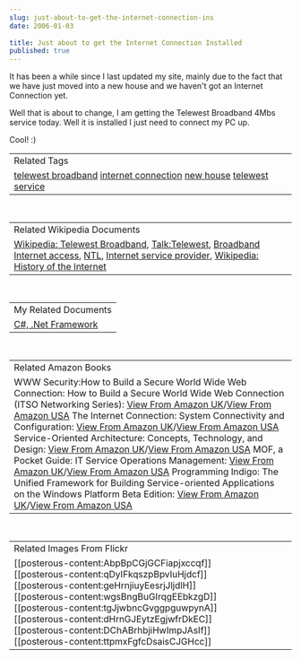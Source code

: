 ```yaml
---
slug: just-about-to-get-the-internet-connection-ins
date: 2006-01-03
 
title: Just about to get the Internet Connection Installed
published: true
---
```

It has been a while since I last updated my site,  mainly due to the fact that we have just moved into a new house and we haven't got an Internet Connection yet. <p />Well that is about to change, I am getting the Telewest Broadband 4Mbs service today.  Well it is installed I just need to connect my PC up.<p />Cool! :)<p /><table class="TechnoratiHead TagHeader">
<tr><td>Related Tags</td></tr>
<tr class="Technorati"><td>
<a href="https://paul.kinlan.me/tags/telewest%20broadband" class="Tag" rel="tag">telewest broadband</a> <a href="https://paul.kinlan.me/tags/internet%20connection" class="Tag" rel="tag">internet connection</a> <a href="https://paul.kinlan.me/tags/new%20house" class="Tag" rel="tag">new house</a> <a href="https://paul.kinlan.me/tags/telewest" class="Tag" rel="tag">telewest</a> <a href="https://paul.kinlan.me/tags/service" class="Tag" rel="tag">service</a>
</td></tr>
</table><br /><table class="TechnoratiHead TagHeader">
<tr><td>Related Wikipedia Documents</td></tr>
<tr class="Technorati"><td>
<a href="http://en.wikipedia.org/wiki/Telewest_Broadband" class="Tag" rel="tag">Wikipedia: Telewest Broadband</a>, <a href="http://en.wikipedia.org/wiki/Talk:Telewest_Broadband" class="Tag" rel="tag">Talk:Telewest</a>, <a href="http://en.wikipedia.org/wiki/Broadband_Internet_access" class="Tag" rel="tag">Broadband Internet access</a>, <a href="http://en.wikipedia.org/wiki/NTL" class="Tag" rel="tag">NTL</a>, <a href="http://en.wikipedia.org/wiki/Internet_service_provider" class="Tag" rel="tag">Internet service provider</a>, <a href="http://en.wikipedia.org/wiki/History_of_the_Internet" class="Tag" rel="tag">Wikipedia: History of the Internet</a>
</td></tr>
</table><br /><table class="TechnoratiHead TagHeader">
<tr><td>My Related Documents</td></tr>
<tr class="Technorati"><td><a href="http://www.kinlan.co.uk/" class="Tag" rel="tag">C#, .Net Framework</a></td></tr>
</table><br /><table class="TechnoratiHead TagHeader">
<tr><td>Related Amazon Books</td></tr>
<tr class="Technorati"><td>WWW Security:How to Build a Secure World Wide Web Connection: How to Build a Secure World Wide Web Connection (ITSO Networking Series): <a href="http://www.amazon.co.uk/exec/obidos/redirect?tag=cnetfra-21&amp;link_code=xm2&amp;camp=2025&amp;creative=165953&amp;path=http://www.amazon.co.uk/gp/redirect.html%253fASIN=0136124097%2526tag=cnetfra-21%2526lcode=xm2%2526cID=2025%2526ccmID=165953%2526location=/o/ASIN/0136124097%25253FSubscriptionId=0CM2PVF6VAHJQKW5G782" class="Tag" rel="tag">View From Amazon UK</a>/<a href="http://www.amazon.com/exec/obidos/redirect?tag=cnetfra-20&amp;link_code=xm2&amp;camp=2025&amp;creative=165953&amp;path=http://www.amazon.com/gp/redirect.html%253fASIN=0136124097%2526tag=cnetfra-20%2526lcode=xm2%2526cID=2025%2526ccmID=165953%2526location=/o/ASIN/0136124097%25253FSubscriptionId=0CM2PVF6VAHJQKW5G782" class="Tag" rel="tag">View From Amazon USA</a> The Internet Connection: System Connectivity and Configuration: <a href="http://www.amazon.co.uk/exec/obidos/redirect?tag=cnetfra-21&amp;link_code=xm2&amp;camp=2025&amp;creative=165953&amp;path=http://www.amazon.co.uk/gp/redirect.html%253fASIN=0201542374%2526tag=cnetfra-21%2526lcode=xm2%2526cID=2025%2526ccmID=165953%2526location=/o/ASIN/0201542374%25253FSubscriptionId=0CM2PVF6VAHJQKW5G782" class="Tag" rel="tag">View From Amazon UK</a>/<a href="http://www.amazon.com/exec/obidos/redirect?tag=cnetfra-20&amp;link_code=xm2&amp;camp=2025&amp;creative=165953&amp;path=http://www.amazon.com/gp/redirect.html%253fASIN=0201542374%2526tag=cnetfra-20%2526lcode=xm2%2526cID=2025%2526ccmID=165953%2526location=/o/ASIN/0201542374%25253FSubscriptionId=0CM2PVF6VAHJQKW5G782" class="Tag" rel="tag">View From Amazon USA</a> Service-Oriented Architecture: Concepts, Technology, and Design: <a href="http://www.amazon.co.uk/exec/obidos/redirect?tag=cnetfra-21&amp;link_code=xm2&amp;camp=2025&amp;creative=165953&amp;path=http://www.amazon.co.uk/gp/redirect.html%253fASIN=0131858580%2526tag=cnetfra-21%2526lcode=xm2%2526cID=2025%2526ccmID=165953%2526location=/o/ASIN/0131858580%25253FSubscriptionId=0CM2PVF6VAHJQKW5G782" class="Tag" rel="tag">View From Amazon UK</a>/<a href="http://www.amazon.com/exec/obidos/redirect?tag=cnetfra-20&amp;link_code=xm2&amp;camp=2025&amp;creative=165953&amp;path=http://www.amazon.com/gp/redirect.html%253fASIN=0131858580%2526tag=cnetfra-20%2526lcode=xm2%2526cID=2025%2526ccmID=165953%2526location=/o/ASIN/0131858580%25253FSubscriptionId=0CM2PVF6VAHJQKW5G782" class="Tag" rel="tag">View From Amazon USA</a> MOF, a Pocket Guide: IT Service Operations Management: <a href="http://www.amazon.co.uk/exec/obidos/redirect?tag=cnetfra-21&amp;link_code=xm2&amp;camp=2025&amp;creative=165953&amp;path=http://www.amazon.co.uk/gp/redirect.html%253fASIN=9077212108%2526tag=cnetfra-21%2526lcode=xm2%2526cID=2025%2526ccmID=165953%2526location=/o/ASIN/9077212108%25253FSubscriptionId=0CM2PVF6VAHJQKW5G782" class="Tag" rel="tag">View From Amazon UK</a>/<a href="http://www.amazon.com/exec/obidos/redirect?tag=cnetfra-20&amp;link_code=xm2&amp;camp=2025&amp;creative=165953&amp;path=http://www.amazon.com/gp/redirect.html%253fASIN=9077212108%2526tag=cnetfra-20%2526lcode=xm2%2526cID=2025%2526ccmID=165953%2526location=/o/ASIN/9077212108%25253FSubscriptionId=0CM2PVF6VAHJQKW5G782" class="Tag" rel="tag">View From Amazon USA</a> Programming Indigo: The Unified Framework for Building Service-oriented Applications on the Windows Platform Beta Edition: <a href="http://www.amazon.co.uk/exec/obidos/redirect?tag=cnetfra-21&amp;link_code=xm2&amp;camp=2025&amp;creative=165953&amp;path=http://www.amazon.co.uk/gp/redirect.html%253fASIN=0735621519%2526tag=cnetfra-21%2526lcode=xm2%2526cID=2025%2526ccmID=165953%2526location=/o/ASIN/0735621519%25253FSubscriptionId=0CM2PVF6VAHJQKW5G782" class="Tag" rel="tag">View From Amazon UK</a>/<a href="http://www.amazon.com/exec/obidos/redirect?tag=cnetfra-20&amp;link_code=xm2&amp;camp=2025&amp;creative=165953&amp;path=http://www.amazon.com/gp/redirect.html%253fASIN=0735621519%2526tag=cnetfra-20%2526lcode=xm2%2526cID=2025%2526ccmID=165953%2526location=/o/ASIN/0735621519%25253FSubscriptionId=0CM2PVF6VAHJQKW5G782" class="Tag" rel="tag">View From Amazon USA</a>
</td></tr>
</table><br /><table class="TechnoratiHead TagHeader">
<tr><td>Related Images From Flickr</td></tr>
<tr class="Technorati"><td>
<span style="float: left;">[[posterous-content:AbpBpCGjGCFiapjxccqf]]</span><span style="float: left;">[[posterous-content:qDyIFkqszpBpvIuHjdcf]]</span><span style="float: left;">[[posterous-content:geHrnjiuyEesrjJljdlH]]</span><span style="float: left;">[[posterous-content:wgsBngBuGIrqgEEbkzgD]]</span><span style="float: left;">[[posterous-content:tgJjwbncGvggpguwpynA]]</span><span style="float: left;">[[posterous-content:dHrnGJEytzEgjwfrDkEC]]</span><span style="float: left;">[[posterous-content:DChABrhbjiHwImpJAsIf]]</span><span style="float: left;">[[posterous-content:ttpmxFgfcDsaisCJGHcc]]</span>
</td></tr>
</table>


